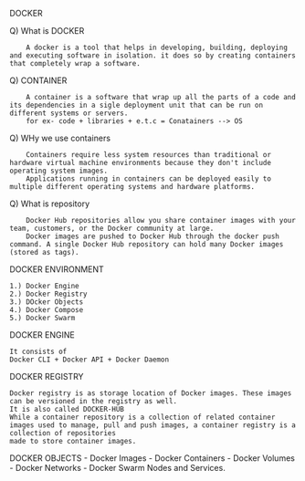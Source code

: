 DOCKER

Q) What is DOCKER

		A docker is a tool that helps in developing, building, deploying and executing software in isolation. it does so by creating containers that completely wrap a software.

Q)  CONTAINER

		A container is a software that wrap up all the parts of a code and its dependencies in a sigle deployment unit that can be run on different systems or servers.
		for ex- code + libraries + e.t.c = Conatainers --> OS
			
Q)  WHy we use containers

		Containers require less system resources than traditional or hardware virtual machine environments because they don't include operating system images. 
		Applications running in containers can be deployed easily to multiple different operating systems and hardware platforms.

Q) What is repository

		Docker Hub repositories allow you share container images with your team, customers, or the Docker community at large.
		Docker images are pushed to Docker Hub through the docker push command. A single Docker Hub repository can hold many Docker images (stored as tags).


DOCKER ENVIRONMENT  

	1.) Docker Engine
	2.) Docker Registry
	3.) DOcker Objects
	4.) Docker Compose
	5.) Docker Swarm

DOCKER ENGINE
								
	It consists of
	Docker CLI + Docker API + Docker Daemon

DOCKER REGISTRY 

	Docker registry is as storage location of Docker images. These images can be versioned in the registry as well.
	It is also called DOCKER-HUB
	While a container repository is a collection of related container images used to manage, pull and push images, a container registry is a collection of repositories
	made to store container images.

DOCKER OBJECTS
	- Docker Images
	- Docker Containers
 	- Docker Volumes
	- Docker Networks
	- Docker Swarm Nodes and Services.
